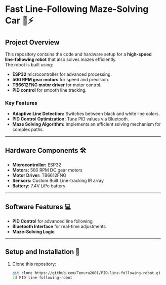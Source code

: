 # Fast Line-Following Maze-Solving Car 🚗⚡

## Project Overview
This repository contains the code and hardware setup for a **high-speed line-following robot** that also solves mazes efficiently.  
The robot is built using:  
- **ESP32** microcontroller for advanced processing.  
- **500 RPM gear motors** for speed and precision.  
- **TB6612FNG motor driver** for motor control.  
- **PID control** for smooth line tracking.  

### Key Features
- **Adaptive Line Detection:** Switches between black and white line colors.  
- **PID Control Optimization:** Tune PID values via Bluetooth.  
- **Maze Solving Algorithm:** Implements an efficient solving mechanism for complex paths.  

---

## Hardware Components 🛠️
- **Microcontroller:** ESP32  
- **Motors:** 500 RPM DC gear motors  
- **Motor Driver:** TB6612FNG  
- **Sensors:** Custom Built Line-tracking IR array  
- **Battery:** 7.4V LiPo battery  

---

## Software Features 💻
- **PID Control** for advanced line following  
- **Bluetooth Interface** for real-time adjustments  
- **Maze-Solving Logic**  

---

## Setup and Installation 🚀
1. Clone this repository:  
   ```bash
   git clone https://github.com/Tenura2001/PID-line-following-robot.git
   cd PID-line-following-robot
